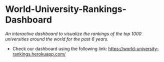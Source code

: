 # World-University-Rankings-Dashboard
*An interactive dashboard to visualize the rankings of the top 1000 universities around the world for the past 6 years.*

* Check our dashboard using the following link: https://world-university-rankings.herokuapp.com/
